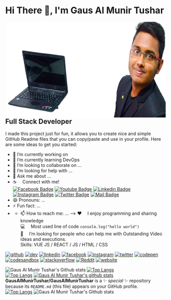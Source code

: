 <h1> Hi There 👋, I'm Gaus Al Munir Tushar </h1>
<img src="https://raw.githubusercontent.com/GausAlMunirTushar/GausAlMunirTushar/main/github-banner-old2-removebg.png" width="500" height="300" title="Gaus Al Munir Tushar" alt="Gaus Al Munir Tushar" align="right">
<h2>Full Stack Developer</h2>

I made this project just for fun, it allows you to create nice and simple GitHub Readme files that you can copy/paste and use in your profile.
Here are some ideas to get you started:
- 🔭 I’m currently working on 
- 🌱 I’m currently learning DevOps
- 👯 I’m looking to collaborate on ...
- 🤔 I’m looking for help with ...
- 💬 Ask me about ...
- :coffee: &emsp;Connect with me! <br>
[![Facebook Badge](https://img.shields.io/badge/Facebook-1877F2?style=for-the-badge&logo=facebook&logoColor=white)](https://facebook.com/GausAlMunirTusharPro) 
[![Youtube Badge](https://img.shields.io/badge/YouTube-FF0000?style=for-the-badge&logo=youtube&logoColor=white)](https://youtube.com/GausAlMunirTushar) 
[![Linkedin Badge](https://img.shields.io/badge/LinkedIn-0077B5?style=for-the-badge&logo=linkedin&logoColor=white)](https://www.linkedin.com/in/gausalmunirtushar) 
[![Instagram Badge](https://img.shields.io/badge/Instagram-E4405F?style=for-the-badge&logo=instagram&logoColor=white)](https://instagram.com/GausAlMunirTushar)
[![Twitter Badge](https://img.shields.io/badge/Twitter-1DA1F2?style=for-the-badge&logo=twitter&logoColor=white)](https://twitter.com/GausAlMunirTushar)
[![Mail Badge](https://img.shields.io/badge/Gmail-D14836?style=for-the-badge&logo=gmail&logoColor=white)](mailto:gausalmunirtushar@gmail.com)
- 😄 Pronouns: ...
- ⚡ Fun fact: ...
- - 📫 How to reach me: ... 
-->
:hearts: &emsp;I enjoy programming and sharing knowledge <br/>
:computer: &emsp;Most used line of code `console.log("hello world")` <br/>
🤔 &emsp;I’m looking for people who can help me with Outstanding Video ideas and executions.<br/>
Skills: VUE JS / REACT / JS / HTML / CSS <br>


[<img src='https://cdn.jsdelivr.net/npm/simple-icons@3.0.1/icons/github.svg' alt='github' height='40'>](https://github.com/GausAlMunirTushar)  [<img src='https://cdn.jsdelivr.net/npm/simple-icons@3.0.1/icons/dev-dot-to.svg' alt='dev' height='40'>](https://dev.to/GausAlMunirTushar)  [<img src='https://cdn.jsdelivr.net/npm/simple-icons@3.0.1/icons/linkedin.svg' alt='linkedin' height='40'>](https://www.linkedin.com/in/GausAlMunirTushar/)  [<img src='https://cdn.jsdelivr.net/npm/simple-icons@3.0.1/icons/facebook.svg' alt='facebook' height='40'>](https://www.facebook.com/GausAlMunirTusharPro)  [<img src='https://cdn.jsdelivr.net/npm/simple-icons@3.0.1/icons/instagram.svg' alt='instagram' height='40'>](https://www.instagram.com/GausAlMunirTushar/)  [<img src='https://cdn.jsdelivr.net/npm/simple-icons@3.0.1/icons/twitter.svg' alt='twitter' height='40'>](https://twitter.com/GausAlMunirTush)  [<img src='https://cdn.jsdelivr.net/npm/simple-icons@3.0.1/icons/codepen.svg' alt='codepen' height='40'>](https://codepen.io/GausAlMunirTushar)  [<img src='https://cdn.jsdelivr.net/npm/simple-icons@3.0.1/icons/codesandbox.svg' alt='codesandbox' height='40'>](https://codesandbox.io/u/GausAlMunirTushar)  [<img src='https://cdn.jsdelivr.net/npm/simple-icons@3.0.1/icons/stackoverflow.svg' alt='stackoverflow' height='40'>](https://stackoverflow.com/users/GausAlMunirTushar)  [<img src='https://cdn.jsdelivr.net/npm/simple-icons@3.0.1/icons/reddit.svg' alt='Reddit' height='40'>](https://www.reddit.com/user/GausAlMunirTushar)  [<img src='https://cdn.jsdelivr.net/npm/simple-icons@3.0.1/icons/icloud.svg' alt='website' height='40'>](https://gausalmunirtushar.com/)  

![Gaus Al Munir Tushar's Github stats](https://github-readme-stats.vercel.app/api?username=GausAlMunirTushar&theme=tokyonight&show_icons=true&hide=prs) 
[![Top Langs](https://github-readme-stats.vercel.app/api/top-langs/?username=gausalmunirtushar&layout=compact&theme=tokyonight)](https://github.com/gausalmunirtushar/github-readme-stats)
<br>
[![Top Langs](https://github-readme-stats.vercel.app/api/top-langs/?username=anuraghazra)](https://github.com/anuraghazra/github-readme-stats)
[![Gaus Al Munir Tushar's github stats](https://github-readme-stats.vercel.app/api?username=gausalmunirtushar)](https://github.com/anuraghazra/github-readme-stats)
**GausAlMunirTushar/GausAlMunirTushar** is a ✨ _special_ ✨ repository because its `README.md` (this file) appears on your GitHub profile.
[![Top Langs](https://github-readme-stats.vercel.app/api/top-langs/?username=anuraghazra&langs_count=8)](https://github.com/anuraghazra/github-readme-stats)
 ![Gaus Al Munir Tushar's Github stats](https://github-readme-stats.vercel.app/api?username=GausAlMunirTushar&count_private=true&theme=tokyonight&hide=contribs,prs)

